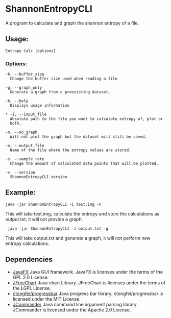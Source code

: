 # ShannonEntropyCLI
A program to calculate and graph the shannon entropy of a file.

## Usage:
``` Entropy Calc [options] ```

### Options:
    -b, --buffer_size
      Change the buffer size used when reading a file

    -g, --graph_only
      Generate a graph from a preexisting dataset.
      
    -h, --help
      Displays usage information
      
    * -i, --input_file
      Absolute path to the file you want to calculate entropy of, plot or 
      both. 
      
    -n, --no_graph
      Will not plot the graph but the dataset will still be saved.
      
    -o, --output_file
      Name of the file where the entropy values are stored.
      
    -s, --sample_rate
      Change the amount of calculated data points that will be plotted.
      
    -v, --version
      ShannonEntropyCLI version
      
      
## Example:
``` java -jar ShannonEntropyCLI -i test.img -n ```

This will take test.img, calculate the entropy and store the calculations as output.txt, it will not provide a graph.


``` java -jar ShannonEntropyCLI -i output.txt -g```

This will take output.txt and generate a graph, it will not perform new entropy calculations.

## Dependencies

- [JavaFX](https://openjfx.io/) Java GUI framework. JavaFX is licenses under the terms of the GPL 2.0 License.
- [JFreeChart](https://www.jfree.org/) Java chart Library. JFreeChart is licenses under the terms of the LGPL License.
- [ctongfei/progressbar](https://github.com/ctongfei/progressbar) Java progress bar library. ctongfei/progressbar is licensed under the MIT License.
- [JCommander](https://jcommander.org/) Java command line argument parsing library. JCommander is licensed under the Apache 2.0 License.